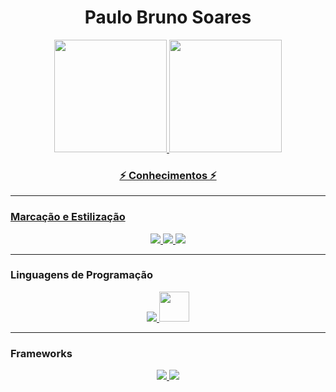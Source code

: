 <h1 align="center">Paulo Bruno Soares</h1>

<div align="center">
  <a href="https://github.com/paulobrunosoares">
  <img height="180em" src="https://github-readme-stats.vercel.app/api?username=paulobrunosoares&show_icons=true&theme=dracula&include_all_commits=true&count_private=true%22/%3E">
  <img height="180em" src="https://github-readme-stats.vercel.app/api/top-langs/?username=paulobrunosoares&layout=compact&langs_count=7&theme=dracula%22/%3E">
</div>


<h3 align="center"> ⚡ Conhecimentos ⚡ </h3> 

<hr>
<h3 align="left" >Marcação e Estilização</h3>
  <div align="center">
    <a href="https://www.w3.org/html/" target="_blank"> <img src="https://img.icons8.com/color/48/000000/html-5.png"/> </a> 
    <a href="https://www.w3schools.com/css/" target="_blank"> <img src="https://img.icons8.com/color/48/000000/css3.png"/> </a>
    <a href="https://www.w3schools.com/css/" target="_blank"> <img src="https://img.icons8.com/color/48/000000/sass.png"/> </a>
  </div>
  
<hr>
<h3 align="left" >Linguagens de Programação</h3>
  <div align="center">
    <a href="https://www.w3schools.com/java/" target="_blank"> <img src="https://img.icons8.com/color/48/000000/java.png"/> </a>
    <a href="https://developer.mozilla.org/en-US/docs/Web/JavaScript" target="_blank"> <img src="https://img.icons8.com/color/48/000000/javascript.png"               width="48" height="48"/></a> 
  </div>
  
<hr>
<h3 align="left" >Frameworks</h3>
<div align="center">
  <a href="https://spring.io/projects/spring-boot" target="_blank"> <img src="https://img.icons8.com/color/48/000000/spring-logo.png"/> </a>
  <a href="https://angular.io/" target="_blank"> <img src="https://img.icons8.com/color/48/000000/angularjs.png"/> </a>
</div>

  
<!--
**paulobrunosoares/paulobrunosoares** is a ✨ _special_ ✨ repository because its `README.md` (this file) appears on your GitHub profile.

Here are some ideas to get you started:

- 🔭 I’m currently working on ...
- 🌱 I’m currently learning ...
- 👯 I’m looking to collaborate on ...
- 🤔 I’m looking for help with ...
- 💬 Ask me about ...
- 📫 How to reach me: ...
- 😄 Pronouns: ...
- ⚡ Fun fact: ...
-->
